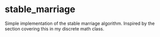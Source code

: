 # stable_marriage
Simple implementation of the stable marriage algorithm. Inspired by the section
covering this in my discrete math class.
